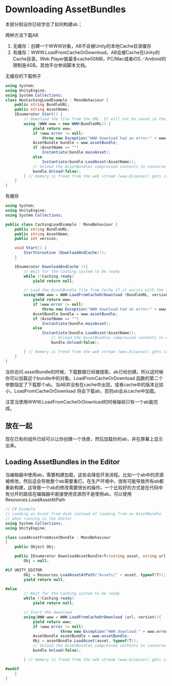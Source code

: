 # Downloading AssetBundles

本部分假设你已经学会了如何构建ab；

两种方法下载AB
1. 无缓存：创建一个WWW对象，AB不会被Unity的本地Cache目录缓存
2. 有缓存：WWW.LoadFromCacheOrDownload，AB会被Cache在Unity的Cache目录。Web Player能最多cache50MB，PC/Mac或者iOS／Android的限制是4GB。其他平台参阅脚本文档。

无缓存的下载例子
```cs
using System;
using UnityEngine;
using System.Collections; 
class NonCachingLoadExample : MonoBehaviour {
    public string BundleURL;
    public string AssetName;
    IEnumerator Start() {
        // Download the file from the URL. It will not be saved in the Cache
        using (WWW www = new WWW(BundleURL)) {
            yield return www;
            if (www.error != null)
                throw new Exception("WWW download had an error:" + www.error);
            AssetBundle bundle = www.assetBundle;
            if (AssetName == "")
                Instantiate(bundle.mainAsset);
            else
                Instantiate(bundle.LoadAsset(AssetName));
            // Unload the AssetBundles compressed contents to conserve memory
            bundle.Unload(false);
        } // memory is freed from the web stream (www.Dispose() gets called implicitly)
    }
}
```

有缓存
```cs
using System;
using UnityEngine;
using System.Collections;

public class CachingLoadExample : MonoBehaviour {
    public string BundleURL;
    public string AssetName;
    public int version;

    void Start() {
        StartCoroutine (DownloadAndCache());
    }

    IEnumerator DownloadAndCache (){
        // Wait for the Caching system to be ready
        while (!Caching.ready)
            yield return null;

        // Load the AssetBundle file from Cache if it exists with the same version or download and store it in the cache
        using(WWW www = WWW.LoadFromCacheOrDownload (BundleURL, version)){
            yield return www;
            if (www.error != null)
                throw new Exception("WWW download had an error:" + www.error);
            AssetBundle bundle = www.assetBundle;
            if (AssetName == "")
                Instantiate(bundle.mainAsset);
            else
                Instantiate(bundle.LoadAsset(AssetName));
                    // Unload the AssetBundles compressed contents to conserve memory
                    bundle.Unload(false);

        } // memory is freed from the web stream (www.Dispose() gets called implicitly)
    }
}
```
当你访问.assetBundle的时候，下载数据已经被提取，ab已经创建。所以这时候你可以加载这个bundle中的对象。LoadFromCacheOrDownload 函数的第二个参数指定了下载那个ab。当AB并没有在cache中出现，或者cache中的版本比较小，LoadFromCacheOrDownload 将会下载ab，否则ab会从cache中加载。

注意当使用WWW.LoadFromCacheOrDownload的时候每帧只有一个ab能完成。

## 放在一起
现在已有的组件已经可以让你创建一个场景，然后加载你的ab，并在屏幕上显示出来。

## Loading AssetBundles in the Editor
当编辑器中使用ab，需要构建加载，这些会降低开发进程。比如一个ab中的资源被修改，然后这会导致整个ab需要重打。在生产环境中，很有可能导致所有ab都重新构建，这导致一个ab的修改需要很长的操作。一个比较好的方式是在代码中有分开的路径在编辑器中直接使用资源而不是使用ab。可以使用Resources.LoadAssetAtPath
```cs
// C# Example
// Loading an Asset from disk instead of loading from an AssetBundle
// when running in the Editor
using System.Collections;
using UnityEngine;

class LoadAssetFromAssetBundle : MonoBehaviour
{
    public Object Obj;

    public IEnumerator DownloadAssetBundle<T>(string asset, string url, int version) where T : Object {
        Obj = null;

#if UNITY_EDITOR
        Obj = Resources.LoadAssetAtPath("Assets/" + asset, typeof(T));
        yield return null;

#else
        // Wait for the Caching system to be ready
        while (!Caching.ready)
            yield return null;

        // Start the download
        using(WWW www = WWW.LoadFromCacheOrDownload (url, version)){
            yield return www;
            if (www.error != null)
                        throw new Exception("WWW download:" + www.error);
            AssetBundle assetBundle = www.assetBundle;
            Obj = assetBundle.LoadAsset(asset, typeof(T));
            // Unload the AssetBundles compressed contents to conserve memory
            bundle.Unload(false);

        } // memory is freed from the web stream (www.Dispose() gets called implicitly)

#endif
    }
}
```
